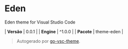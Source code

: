# Eden

Eden theme for Visual Studio Code

| **Versão** | 0.0.1 |
| **Engine** | ^1.0.0 |
| **Pacote** | theme-eden |

> Autogerado por [go-vsc-theme](https://github.com/natalbu/go-vsc-theme).
